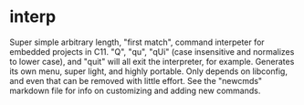 # interp
Super simple arbitrary length, "first match", command interpeter for embedded projects in C11. "Q", "qu", "qUi" (case insensitive and normalizes to lower case), and "quit" will all exit the interpreter, for example. Generates its own menu, super light, and highly portable. Only depends on libconfig, and even that can be removed with little effort. See the "newcmds" markdown file for info on customizing and adding new commands.
